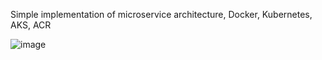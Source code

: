 Simple implementation of microservice architecture, 
Docker, Kubernetes, AKS, ACR 

![image](https://github.com/user-attachments/assets/4551256e-d7ae-4307-a6ec-668f7b4010e7)
